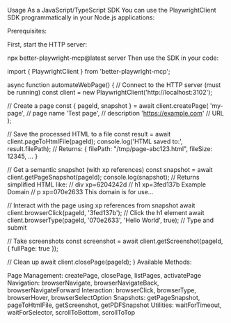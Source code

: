 Usage
As a JavaScript/TypeScript SDK
You can use the PlaywrightClient SDK programmatically in your Node.js applications:

Prerequisites:

First, start the HTTP server:

npx better-playwright-mcp@latest server
Then use the SDK in your code:

import { PlaywrightClient } from 'better-playwright-mcp';

async function automateWebPage() {
  // Connect to the HTTP server (must be running)
  const client = new PlaywrightClient('http://localhost:3102');

  // Create a page
  const { pageId, snapshot } = await client.createPage(
    'my-page',        // page name
    'Test page',      // description
    'https://example.com'  // URL
  );

  // Save the processed HTML to a file
  const result = await client.pageToHtmlFile(pageId);
  console.log('HTML saved to:', result.filePath);
  // Returns: { filePath: "/tmp/page-abc123.html", fileSize: 12345, ... }

  // Get a semantic snapshot (with xp references)
  const snapshot = await client.getPageSnapshot(pageId);
  console.log(snapshot);
  // Returns simplified HTML like:
  // div xp=6204242d
  //   h1 xp=3fed137b Example Domain
  //   p xp=070e2633 This domain is for use...

  // Interact with the page using xp references from snapshot
  await client.browserClick(pageId, '3fed137b');  // Click the h1 element
  await client.browserType(pageId, '070e2633', 'Hello World', true);  // Type and submit

  // Take screenshots
  const screenshot = await client.getScreenshot(pageId, { fullPage: true });

  // Clean up
  await client.closePage(pageId);
}
Available Methods:

Page Management: createPage, closePage, listPages, activatePage
Navigation: browserNavigate, browserNavigateBack, browserNavigateForward
Interaction: browserClick, browserType, browserHover, browserSelectOption
Snapshots: getPageSnapshot, pageToHtmlFile, getScreenshot, getPDFSnapshot
Utilities: waitForTimeout, waitForSelector, scrollToBottom, scrollToTop
